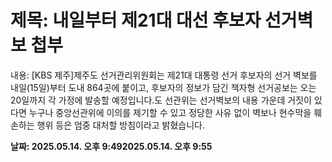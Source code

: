 # **제목: 내일부터 제21대 대선 후보자 선거벽보 첩부**

  내용: [KBS 제주]제주도 선거관리위원회는 제21대 대통령 선거 후보자의 선거 벽보를 내일(15일)부터 도내 864곳에 붙이고, 후보자의 정보가 담긴 책자형 선거공보는 오는 20일까지 각 가정에 발송할 예정입니다.도 선관위는 선거벽보의 내용 가운데 거짓이 있다면 누구나 중앙선관위에 이의를 제기할 수 있고 정당한 사유 없이 벽보나 현수막을 훼손하는 행위 등은 엄중 대처할 방침이라고 밝혔습니다.

  **날짜: 2025.05.14. 오후 9:492025.05.14. 오후 9:55**